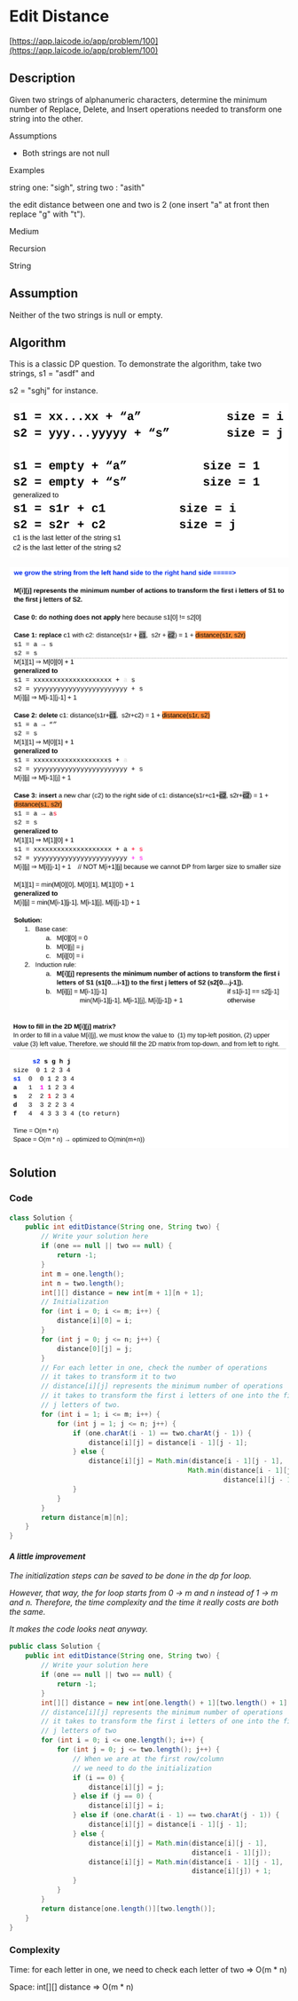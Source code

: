 <!----- Conversion time: 2.605 seconds.


Using this Markdown file:

1. Cut and paste this output into your source file.
2. See the notes and action items below regarding this conversion run.
3. Check the rendered output (headings, lists, code blocks, tables) for proper
   formatting and use a linkchecker before you publish this page.

Conversion notes:

* Docs to Markdown version 1.0β14
* Fri Jan 18 2019 18:57:59 GMT-0800 (PST)
* Source doc: https://docs.google.com/open?id=14FT3nh3w2JhM_Na8NJECLm11hAt0o_-JRq8qhQXZly0
* This document has images: check for >>>>>  gd2md-html alert:  inline image link in generated source and store images to your server.
----->



# Edit Distance

[https://app.laicode.io/app/problem/100](https://app.laicode.io/app/problem/100)


## Description

Given two strings of alphanumeric characters, determine the minimum number of Replace, Delete, and Insert operations needed to transform one string into the other.

Assumptions



*   Both strings are not null

Examples

string one: "sigh", string two : "asith"

the edit distance between one and two is 2 (one insert "a" at front then replace "g" with "t").

Medium

Recursion

String




## Assumption

Neither of the two strings is null or empty.


## Algorithm

This is a classic DP question. To demonstrate the algorithm, take two strings, s1 = "asdf" and

s2 = "sghj" for instance.



![alt_text](edit_distance00.png "image_tooltip")



![alt_text](edit_distance01.png "image_tooltip")



![alt_text](edit_distance02.png "image_tooltip")





## Solution


### Code


```java
class Solution {
    public int editDistance(String one, String two) {
        // Write your solution here
        if (one == null || two == null) {
            return -1;
        }
        int m = one.length();
        int n = two.length();
        int[][] distance = new int[m + 1][n + 1];
        // Initialization
        for (int i = 0; i <= m; i++) {
            distance[i][0] = i;
        }
        for (int j = 0; j <= n; j++) {
            distance[0][j] = j;
        }
        // For each letter in one, check the number of operations
        // it takes to transform it to two
        // distance[i][j] represents the minimum number of operations
        // it takes to transform the first i letters of one into the first
        // j letters of two.
        for (int i = 1; i <= m; i++) {
            for (int j = 1; j <= n; j++) {
                if (one.charAt(i - 1) == two.charAt(j - 1)) {
                    distance[i][j] = distance[i - 1][j - 1];
                } else {
                    distance[i][j] = Math.min(distance[i - 1][j - 1],
                                             Math.min(distance[i - 1][j],
                                                      distance[i][j - 1])) + 1;
                }
            }
        }
        return distance[m][n];
    }
}
```



#### _A little improvement_

_The initialization steps can be saved to be done in the dp for loop._

_However, that way, the for loop starts from 0 → m and n instead of 1 → m and n. Therefore, the time complexity and the time it really costs are both the same._

_It makes the code looks neat anyway._


```java
public class Solution {
    public int editDistance(String one, String two) {
        // Write your solution here
        if (one == null || two == null) {
            return -1;
        }
        int[][] distance = new int[one.length() + 1][two.length() + 1];
        // distance[i][j] represents the minimum number of operations
        // it takes to transform the first i letters of one into the first
        // j letters of two
        for (int i = 0; i <= one.length(); i++) {
            for (int j = 0; j <= two.length(); j++) {
                // When we are at the first row/column
                // we need to do the initialization
                if (i == 0) {
                    distance[i][j] = j;
                } else if (j == 0) {
                    distance[i][j] = i;
                } else if (one.charAt(i - 1) == two.charAt(j - 1)) {
                    distance[i][j] = distance[i - 1][j - 1];
                } else {
                    distance[i][j] = Math.min(distance[i][j - 1],
                                              distance[i - 1][j]);
                    distance[i][j] = Math.min(distance[i - 1][j - 1],
                                              distance[i][j]) + 1;
                }
            }
        }
        return distance[one.length()][two.length()];
    }
}
```



### Complexity

Time: for each letter in one, we need to check each letter of two ⇒ O(m * n)

Space: int[][] distance ⇒ O(m * n)


<!-- Docs to Markdown version 1.0β14 -->
